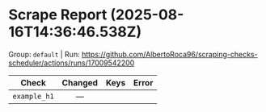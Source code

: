 # Scrape Report (2025-08-16T14:36:46.538Z)

Group: `default`  |  Run: https://github.com/AlbertoRoca96/scraping-checks-scheduler/actions/runs/17009542200

| Check | Changed | Keys | Error |
|---|:---:|:--|:--|
| `example_h1` | — |  |  |
